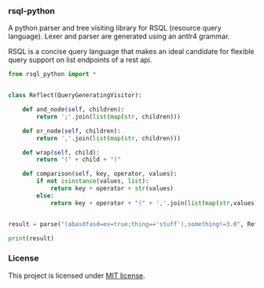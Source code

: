 ### rsql-python

A python parser and tree visiting library for RSQL (resource query language). Lexer and parser
are generated using an antlr4 grammar.

RSQL is a concise query language that makes an ideal candidate for flexible query support on
list endpoints of a rest api.


```python
from rsql_python import *


class Reflect(QueryGeneratingVisitor):

	def and_node(self, children):
		return ';'.join(list(map(str, children)))

	def or_node(self, children):
		return ','.join(list(map(str, children)))

	def wrap(self, child):
		return "(" + child + ")"

	def comparison(self, key, operator, values):
		if not isinstance(values, list):
			return key + operator + str(values)
		else:
			return key + operator + "(" + ','.join(list(map(str,values))) + ")"


result = parse("(abasdfasd=ex=true;thing=='stuff'),something!=3.0", Reflect())

print(result)
```

### License

This project is licensed under [MIT license](http://opensource.org/licenses/MIT).